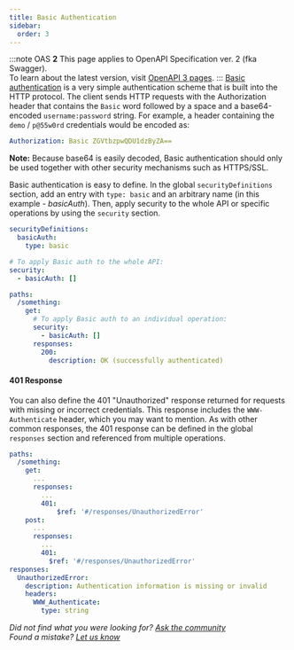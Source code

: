 ```yaml
---
title: Basic Authentication
sidebar:
  order: 3
---
```


:::note
OAS **2** This page applies to OpenAPI Specification ver. 2 (fka Swagger).  
To learn about the latest version, visit [OpenAPI 3 pages](/specification/authentication/basic-authentication/).
:::
[Basic authentication](https://en.wikipedia.org/wiki/Basic_access_authentication) is a very simple authentication scheme that is built into the HTTP protocol. The client sends HTTP requests with the Authorization header that contains the `Basic` word followed by a space and a base64-encoded `username:password` string. For example, a header containing the `demo` / `p@55w0rd` credentials would be encoded as:

```yaml
Authorization: Basic ZGVtbzpwQDU1dzByZA==
```

**Note:** Because base64 is easily decoded, Basic authentication should only be used together with other security mechanisms such as HTTPS/SSL.

Basic authentication is easy to define. In the global `securityDefinitions` section, add an entry with `type: basic` and an arbitrary name (in this example - _basicAuth_). Then, apply security to the whole API or specific operations by using the `security` section.

```yaml
securityDefinitions:
  basicAuth:
    type: basic

# To apply Basic auth to the whole API:
security:
  - basicAuth: []

paths:
  /something:
    get:
      # To apply Basic auth to an individual operation:
      security:
        - basicAuth: []
      responses:
        200:
          description: OK (successfully authenticated)
```

#### 401 Response

You can also define the 401 "Unauthorized" response returned for requests with missing or incorrect credentials. This response includes the `WWW-Authenticate` header, which you may want to mention. As with other common responses, the 401 response can be defined in the global `responses` section and referenced from multiple operations.

```yaml
paths:
  /something:
    get:
      ...
      responses:
        ...
        401:
            $ref: '#/responses/UnauthorizedError'
    post:
      ...
      responses:
        ...
        401:
          $ref: '#/responses/UnauthorizedError'
responses:
  UnauthorizedError:
    description: Authentication information is missing or invalid
    headers:
      WWW_Authenticate:
        type: string
```

_Did not find what you were looking for? [Ask the community](https://community.smartbear.com/t5/Swagger-Open-Source-Tools/bd-p/SwaggerOSTools)  
Found a mistake? [Let us know](https://github.com/swagger-api/swagger.io/issues)_
